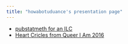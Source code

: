 ```yaml
---
title: "howabotuduance's presentation page"
---
```


* [pubstatmeth for an ILC](./publicstatmeth)
* [Heart Cricles from Queer I Am 2016](queeriam)
